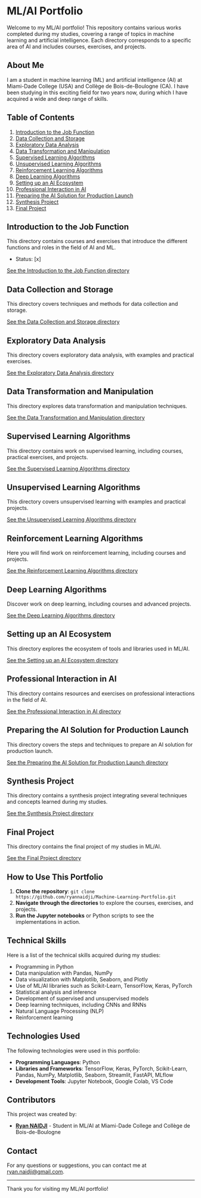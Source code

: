 # ML/AI Portfolio

Welcome to my ML/AI portfolio! This repository contains various works completed during my studies, covering a range of topics in machine learning and artificial intelligence. Each directory corresponds to a specific area of AI and includes courses, exercises, and projects.

## About Me

I am a student in machine learning (ML) and artificial intelligence (AI) at Miami-Dade College (USA) and Collège de Bois-de-Boulogne (CA). I have been studying in this exciting field for two years now, during which I have acquired a wide and deep range of skills.

## Table of Contents

1. [Introduction to the Job Function](#introduction-to-the-job-function)
2. [Data Collection and Storage](#data-collection-and-storage)
3. [Exploratory Data Analysis](#exploratory-data-analysis)
4. [Data Transformation and Manipulation](#data-transformation-and-manipulation)
5. [Supervised Learning Algorithms](#supervised-learning-algorithms)
6. [Unsupervised Learning Algorithms](#unsupervised-learning-algorithms)
7. [Reinforcement Learning Algorithms](#reinforcement-learning-algorithms)
8. [Deep Learning Algorithms](#deep-learning-algorithms)
9. [Setting up an AI Ecosystem](#setting-up-an-ai-ecosystem)
10. [Professional Interaction in AI](#professional-interaction-in-ai)
11. [Preparing the AI Solution for Production Launch](#preparing-the-ai-solution-for-production-launch)
12. [Synthesis Project](#synthesis-project)
13. [Final Project](#final-project)

## Introduction to the Job Function

This directory contains courses and exercises that introduce the different functions and roles in the field of AI and ML.

- Status: [x]

[See the Introduction to the Job Function directory](./IntroductionToTheJobFunction)

## Data Collection and Storage

This directory covers techniques and methods for data collection and storage.

[See the Data Collection and Storage directory](./DataCollectionAndStorage)

## Exploratory Data Analysis

This directory covers exploratory data analysis, with examples and practical exercises.

[See the Exploratory Data Analysis directory](./ExploratoryDataAnalysis)

## Data Transformation and Manipulation

This directory explores data transformation and manipulation techniques.

[See the Data Transformation and Manipulation directory](./DataTransformationAndManipulation)

## Supervised Learning Algorithms

This directory contains work on supervised learning, including courses, practical exercises, and projects.

[See the Supervised Learning Algorithms directory](./SupervisedLearningAlgorithms)

## Unsupervised Learning Algorithms

This directory covers unsupervised learning with examples and practical projects.

[See the Unsupervised Learning Algorithms directory](./UnsupervisedLearningAlgorithms)

## Reinforcement Learning Algorithms

Here you will find work on reinforcement learning, including courses and projects.

[See the Reinforcement Learning Algorithms directory](./ReinforcementLearningAlgorithms)

## Deep Learning Algorithms

Discover work on deep learning, including courses and advanced projects.

[See the Deep Learning Algorithms directory](./DeepLearningAlgorithms)

## Setting up an AI Ecosystem

This directory explores the ecosystem of tools and libraries used in ML/AI.

[See the Setting up an AI Ecosystem directory](./SettingUpAnAIEcosystem)

## Professional Interaction in AI

This directory contains resources and exercises on professional interactions in the field of AI.

[See the Professional Interaction in AI directory](./ProfessionalInteractionInAI)

## Preparing the AI Solution for Production Launch

This directory covers the steps and techniques to prepare an AI solution for production launch.

[See the Preparing the AI Solution for Production Launch directory](./PreparingTheAISolutionForProductionLaunch)

## Synthesis Project

This directory contains a synthesis project integrating several techniques and concepts learned during my studies.

[See the Synthesis Project directory](./SynthesisProject)

## Final Project

This directory contains the final project of my studies in ML/AI.

[See the Final Project directory](./FinalProject)

## How to Use This Portfolio

1. **Clone the repository**: `git clone https://github.com/ryannaidji/Machine-Learning-Portfolio.git`
2. **Navigate through the directories** to explore the courses, exercises, and projects.
3. **Run the Jupyter notebooks** or Python scripts to see the implementations in action.

## Technical Skills

Here is a list of the technical skills acquired during my studies:

- Programming in Python
- Data manipulation with Pandas, NumPy
- Data visualization with Matplotlib, Seaborn, and Plotly
- Use of ML/AI libraries such as Scikit-Learn, TensorFlow, Keras, PyTorch
- Statistical analysis and inference
- Development of supervised and unsupervised models
- Deep learning techniques, including CNNs and RNNs
- Natural Language Processing (NLP)
- Reinforcement learning

## Technologies Used

The following technologies were used in this portfolio:

- **Programming Languages**: Python
- **Libraries and Frameworks**: TensorFlow, Keras, PyTorch, Scikit-Learn, Pandas, NumPy, Matplotlib, Seaborn, Streamlit, FastAPI, MLflow
- **Development Tools**: Jupyter Notebook, Google Colab, VS Code

## Contributors

This project was created by:
- **[Ryan NAIDJI](https://github.com/ryannaidji)** - Student in ML/AI at Miami-Dade College and Collège de Bois-de-Boulogne

## Contact

For any questions or suggestions, you can contact me at [ryan.naidji@gmail.com](mailto:ryan.naidji@gmail.com).

---

Thank you for visiting my ML/AI portfolio!
